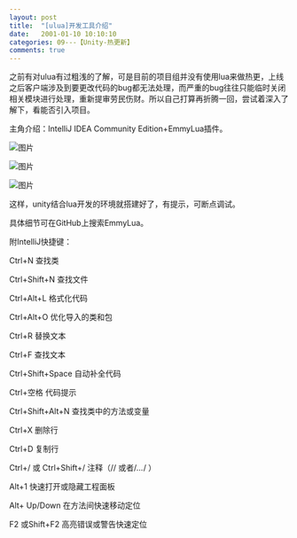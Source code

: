 ```yaml
---
layout: post
title:  "[ulua]开发工具介绍"
date:   2001-01-10 10:10:10
categories: 09---【Unity-热更新】
comments: true
---
```


之前有对ulua有过粗浅的了解，可是目前的项目组并没有使用lua来做热更，上线之后客户端涉及到要更改代码的bug都无法处理，而严重的bug往往只能临时关闭相关模块进行处理，重新提审劳民伤财。所以自己打算再折腾一回，尝试着深入了解下，看能否引入项目。

主角介绍：IntelliJ IDEA Community Edition+EmmyLua插件。

![图片](http://owk5gjdrg.bkt.clouddn.com/0063%E5%BC%80%E5%8F%91%E5%B7%A5%E5%85%B7%E4%BB%8B%E7%BB%8D.png)

![图片](http://owk5gjdrg.bkt.clouddn.com/0064%E5%BC%80%E5%8F%91%E5%B7%A5%E5%85%B7%E4%BB%8B%E7%BB%8D.png)

![图片](http://owk5gjdrg.bkt.clouddn.com/0065%E5%BC%80%E5%8F%91%E5%B7%A5%E5%85%B7%E4%BB%8B%E7%BB%8D.png)

这样，unity结合lua开发的环境就搭建好了，有提示，可断点调试。

具体细节可在GitHub上搜索EmmyLua。

附IntelliJ快捷键：

Ctrl+N                                  查找类

Ctrl+Shift+N                        查找文件

Ctrl+Alt+L                            格式化代码

Ctrl+Alt+O                           优化导入的类和包

Ctrl+R                                   替换文本

Ctrl+F                                   查找文本

Ctrl+Shift+Space                 自动补全代码

Ctrl+空格                              代码提示

Ctrl+Shift+Alt+N                 查找类中的方法或变量

Ctrl+X                                   删除行

Ctrl+D                                   复制行

Ctrl+/ 或 Ctrl+Shift+/           注释（// 或者/*...*/ ）

Alt+1                                     快速打开或隐藏工程面板

Alt+ Up/Down                      在方法间快速移动定位

F2 或Shift+F2                        高亮错误或警告快速定位